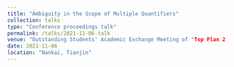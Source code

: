 ```yaml
---
title: "Ambiguity in the Scope of Multiple Quantifiers"
collection: talks
type: "Conference proceedings talk"
permalink: /talks/2021-11-06-talk
venue: "Outstanding Students' Academic Exchange Meeting of "Top Plan 2.0""
date: 2021-11-06
location: "Nankai, Tianjin"
---
```

